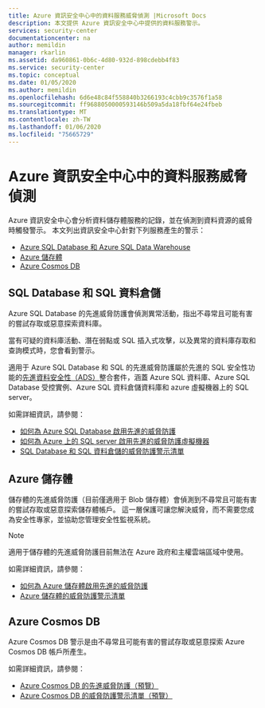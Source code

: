 ```yaml
---
title: Azure 資訊安全中心中的資料服務威脅偵測 |Microsoft Docs
description: 本文提供 Azure 資訊安全中心中提供的資料服務警示。
services: security-center
documentationcenter: na
author: memildin
manager: rkarlin
ms.assetid: da960861-0b6c-4d80-932d-898cdebb4f83
ms.service: security-center
ms.topic: conceptual
ms.date: 01/05/2020
ms.author: memildin
ms.openlocfilehash: 6d6e48c84f558840b3266193c4cbb9c3576f1a58
ms.sourcegitcommit: ff9688050000593146b509a5da18fbf64e24fbeb
ms.translationtype: MT
ms.contentlocale: zh-TW
ms.lasthandoff: 01/06/2020
ms.locfileid: "75665729"
---
```

# <a name="threat-detection-for-data-services-in-azure-security-center"></a>Azure 資訊安全中心中的資料服務威脅偵測

 Azure 資訊安全中心會分析資料儲存體服務的記錄，並在偵測到資料資源的威脅時觸發警示。 本文列出資訊安全中心針對下列服務產生的警示：

* [Azure SQL Database 和 Azure SQL Data Warehouse](#data-sql)
* [Azure 儲存體](#azure-storage)
* [Azure Cosmos DB](#cosmos-db)

## SQL Database 和 SQL 資料倉儲<a name="data-sql"></a>

Azure SQL Database 的先進威脅防護會偵測異常活動，指出不尋常且可能有害的嘗試存取或惡意探索資料庫。

當有可疑的資料庫活動、潛在弱點或 SQL 插入式攻擊，以及異常的資料庫存取和查詢模式時，您會看到警示。

適用于 Azure SQL Database 和 SQL 的先進威脅防護屬於先進的 SQL 安全性功能的[先進資料安全性（ADS）](https://docs.microsoft.com/azure/sql-database/sql-database-advanced-data-security)整合套件，涵蓋 Azure SQL 資料庫、Azure SQL Database 受控實例、Azure SQL 資料倉儲資料庫和 azure 虛擬機器上的 SQL server。

如需詳細資訊，請參閱：

* [如何為 Azure SQL Database 啟用先進的威脅防護](https://docs.microsoft.com/azure/sql-database/sql-database-threat-detection-overview)
* [如何為 Azure 上的 SQL server 啟用先進的威脅防護虛擬機器](security-center-iaas-advanced-data.md)
* [SQL Database 和 SQL 資料倉儲的威脅防護警示清單](alerts-reference.md#alerts-sql-db-and-warehouse)

## Azure 儲存體<a name="azure-storage"></a>

儲存體的先進威脅防護（目前僅適用于 Blob 儲存體）會偵測到不尋常且可能有害的嘗試存取或惡意探索儲存體帳戶。 這一層保護可讓您解決威脅，而不需要您成為安全性專家，並協助您管理安全性監視系統。

>[!NOTE]
>適用于儲存體的先進威脅防護目前無法在 Azure 政府和主權雲端區域中使用。

如需詳細資訊，請參閱：

* [如何為 Azure 儲存體啟用先進的威脅防護](https://docs.microsoft.com/azure/storage/common/storage-advanced-threat-protection)
* [Azure 儲存體的威脅防護警示清單](alerts-reference.md#alerts-azurestorage)

## Azure Cosmos DB<a name="cosmos-db"></a>

Azure Cosmos DB 警示是由不尋常且可能有害的嘗試存取或惡意探索 Azure Cosmos DB 帳戶所產生。

如需詳細資訊，請參閱：

* [Azure Cosmos DB 的先進威脅防護（預覽）](../cosmos-db/cosmos-db-advanced-threat-protection.md)
* [Azure Cosmos DB 的威脅防護警示清單（預覽）](alerts-reference.md#alerts-azurecosmos)
